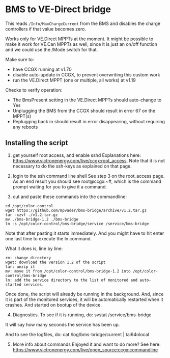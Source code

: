 # BMS to VE-Direct bridge

This reads `/Info/MaxChargeCurrent` from the BMS and disables the charge
controllers if that value becomes zero.

Works only for VE.Direct MPPTs at the moment. It might be possible to
make it work for VE.Can MPPTs as well, since it is just an on/off 
function and we could use the /Mode switch for that.

Make sure to:
- have CCGX running at v1.70
- disable auto-update in CCGX, to prevent overwriting this custom work
- run the VE.Direct MPPT (one or multiple, all works) at v1.19

Checks to verify operation:
- The BmsPresent setting in the VE.Direct MPPTs should auto-change to Yes
- Unplugging the BMS from the CCGX should result in error 67 on the MPPT(s)
- Replugging back in should result in error disappearing, without requiring
  any reboots

## Installing the script
1) get yourself root access, and enable sshd
Explanations here: https://www.victronenergy.com/live/ccgx:root_access.
Note that it is not necessary to do the ssh-keys as explained on that page.

2) login to the ssh command line shell
See step 3 on the root_access page. As an end result you should see root@ccgx:~#,
which is the command prompt waiting for you to give it a command.

3) cut and paste these commands into the commandline:
```
cd /opt/color-control
wget https://github.com/mpvader/bms-bridge/archive/v1.2.tar.gz
tar -xzvf ./v1.2.tar.gz
mv ./bms-bridge-1.2 ./bms-bridge
ln -s /opt/color-control/bms-bridge/service /service/bms-bridge
```

Note that after pasting it starts immediately. And you might have to hit enter
one last time to execute the ln command.

What it does is, line by line:
```
rm: change directory
wget: download the version 1.2 of the script
tar: unzip it
mv: move it from /opt/color-control/bms-bridge-1.2 into /opt/color-control/bms-bridge
ln: add the service directory to the list of monitored and auto-started services.
```

Once done, the script will already be running in the background. And, since it is part of the
monitored services, it will be automatically restarted when it crashes. And started on bootup
of the device.

4) Diagnostics.
To see if it is running, do:
  svstat /service/bms-bridge

It will say how many seconds the service has been up.

And to see the logfiles, do: cat /log/bms-bridge/current | tai64nlocal

5) More info about commands
Enjoyed it and want to do more? See here:
https://www.victronenergy.com/live/open_source:ccgx:commandline
